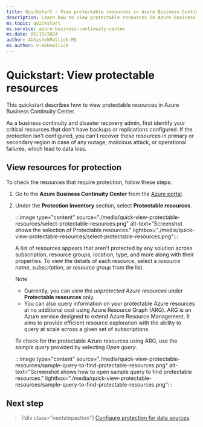 ```yaml
---
title: Quickstart - View protectable resources in Azure Business Continuity Center
description: Learn how to view protectable resources in Azure Business Continuity Center.
ms.topic: quickstart
ms.service: azure-business-continuity-center
ms.date: 05/15/2024
author: AbhishekMallick-MS
ms.author: v-abhmallick
---
```


# Quickstart: View protectable resources

This quickstart describes how to view protectable resources in Azure Business Continuity Center.

As a business continuity and disaster recovery admin, first identify your critical resources that don't have backups or replications configured. If the protection isn't configured, you can't recover these resources in primary or secondary region in case of any outage, malicious attack, or operational failures, which lead to data loss.

## View resources for protection

To check the resources that require protection, follow these steps:

1. Go to the **Azure Business Continuity Center** from the [Azure portal](https://portal.azure.com/).

2. Under the **Protection inventory** section, select **Protectable resources**.

   :::image type="content" source="./media/quick-view-protectable-resources/select-protectable-resources.png" alt-text="Screenshot shows the selection of Protectable resources." lightbox="./media/quick-view-protectable-resources/select-protectable-resources.png":::

   A list of resources appears that  aren't protected by any solution across subscription, resource groups, location, type, and more along with their properties. To view the details of each resource, select a *resource name*, *subscription*, or *resource group* from the list.
 
   > [!Note]
   >
   >- Currently, you can view the *unprotected Azure resources* under **Protectable resources** only.
   >- You can also query information on your protectable Azure resources at no additional cost using Azure Resource Graph (ARG). ARG is an Azure service designed to extend Azure Resource Management. It aims to provide efficient resource exploration with the ability to query at scale across a given set of subscriptions.

   To check for the protectable Azure resources using ARG, use the *sample query* provided by selecting *Open query*.
 
   :::image type="content" source="./media/quick-view-protectable-resources/sample-query-to-find-protectable-resources.png" alt-text="Screenshot shows how to open sample query to find protectable resources." lightbox="./media/quick-view-protectable-resources/sample-query-to-find-protectable-resources.png":::

## Next step

> [!div class="nextstepaction"]
> [Configure protection for data sources](tutorial-configure-protection-datasource.md).
